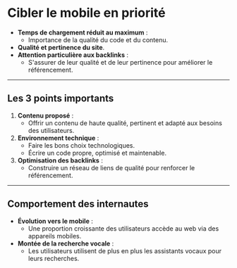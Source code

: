 # **Cibler le mobile en priorité**  
- **Temps de chargement réduit au maximum** :  
  - Importance de la qualité du code et du contenu.  
- **Qualité et pertinence du site**.  
- **Attention particulière aux backlinks** :  
  - S'assurer de leur qualité et de leur pertinence pour améliorer le référencement.  

---

## **Les 3 points importants**  
1. **Contenu proposé** :  
   - Offrir un contenu de haute qualité, pertinent et adapté aux besoins des utilisateurs.  
2. **Environnement technique** :  
   - Faire les bons choix technologiques.  
   - Écrire un code propre, optimisé et maintenable.  
3. **Optimisation des backlinks** :  
   - Construire un réseau de liens de qualité pour renforcer le référencement.  

---

## **Comportement des internautes**  
- **Évolution vers le mobile** :  
  - Une proportion croissante des utilisateurs accède au web via des appareils mobiles.  
- **Montée de la recherche vocale** :  
  - Les utilisateurs utilisent de plus en plus les assistants vocaux pour leurs recherches.  